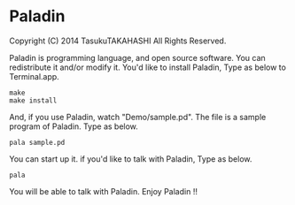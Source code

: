 Paladin
=======

Copyright (C) 2014 TasukuTAKAHASHI All Rights Reserved.

Paladin is programming language, and open source software.
You can redistribute it and/or modify it.
You'd like to install Paladin, Type as below to Terminal.app.

    make
    make install

And, if you use Paladin, watch "Demo/sample.pd".
The file is a sample program of Paladin. Type as below.

    pala sample.pd
    
You can start up it.
if you'd like to talk with Paladin, Type as below.

    pala
    
You will be able to talk with Paladin.
Enjoy Paladin !!

